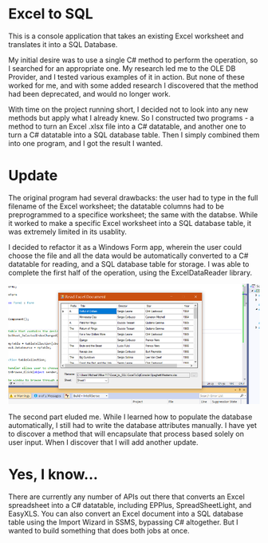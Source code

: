 # Excel to SQL
 This is a console application that takes an existing Excel worksheet and translates it into a SQL Database.
 
 My initial desire was to use a single C# method to perform the operation, so I searched for an appropriate one. My research led me to the OLE DB Provider, and I tested various examples of it in action. But none of these worked for me, and with some added research I discovered that the method had been deprecated, and would no longer work.
 
 With time on the project running short, I decided not to look into any new methods but apply what I already knew. So I constructed two programs - a method to turn an Excel .xlsx file into a C# datatable, and another one to turn a C# datatable into a SQL database table. Then I simply combined them into one program, and I got the result I wanted.
 
 # Update
 The original program had several drawbacks: the user had to type in the full filename of the Excel worksheet; the datatable columns had to be preprogrammed to a specifice worksheet; the same with the databse. While it worked to make a specific Excel worksheet into a SQL database table, it was extremely limited in its usablity.
 
 I decided to refactor it as a Windows Form app, wherein the user could choose the file and all the data would be automatically converted to a C# datatable for reading, and a SQL database table for storage. I was able to complete the first half of the operation, using the ExcelDataReader library.
 
 ![ExcelWinForm](ExcelWinForm.png)
 
 The second part eluded me. While I learned how to populate the database automatically, I still had to write the database attributes manually. I have yet to discover a method that will encapsulate that process based solely on user input. When I discover that I will add another update.
 
 # Yes, I know...
 There are currently any number of APIs out there that converts an Excel spreadsheet into a C# datatable, including EPPlus, SpreadSheetLight, and EasyXLS. You can also convert an Excel document into a SQL database table using the Import Wizard in SSMS, bypassing C# altogether. But I wanted to build something that does both jobs at once.
